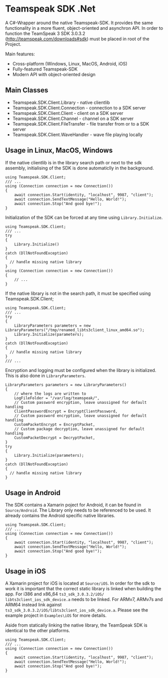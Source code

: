 Teamspeak SDK .Net
==================

A C#-Wrapper around the native Teamspeak-SDK. It provides the same functionality
in a more fluent, object-oriented and asynchron API. In order to function the
TeamSpeak 3 SDK 3.0.3.2 (http://teamspeak.com/downloads#sdk) must be placed in
root of the Project.

Main features:

* Cross-platform (Windows, Linux, MacOS, Android, iOS)
* Fully-featured Teamspeak-SDK
* Modern API with object-oriented design 

Main Classes
------------

* Teamspeak.SDK.Client.Library - native clientlib
* Teamspeak.SDK.Client.Connection - connection to a SDK server
* Teamspeak.SDK.Client.Client - client on a SDK server 
* Teamspeak.SDK.Client.Channel - channel on a SDK server
* Teamspeak.SDK.Client.FileTransfer - file transfer from or to a SDK server
* Teamspeak.SDK.Client.WaveHandler - wave file playing locally

Usage in Linux, MacOS, Windows
------------------------------

If the native clientlib is in the library search path or next to the sdk 
assembly, initialising of the SDK is done automaticlly in the background.
```
using Teamspeak.SDK.Client;
/// ...
using (Connection connection = new Connection())
{
	await connection.Start(identity, "localhost", 9987, "client");
	await connection.SendTextMessage("Hello, World!");
	await connection.Stop("And good bye!");
}
```

Initialization of the SDK can be forced at any time using `Library.Initialize`.
```
using Teamspeak.SDK.Client;
/// ...
try
{
	Library.Initialize()
}
catch (DllNotFoundException)
{
  // handle missing native library
}
using (Connection connection = new Connection())
{
	// ...
}
``` 

If the native library is not in the search path, it must be specified 
using Teamspeak.SDK.Client;
```
using Teamspeak.SDK.Client;
/// ...
try
{
	LibraryParameters parameters = new LibraryParameters("/tmp/renamed_libts3client_linux_amd64.so");
	Library.Initialize(parameters);
}
catch (DllNotFoundException)
{
  // handle missing native library
}
/// ...
```

Encryption and logging must be configured when the library is initialized.
This is also done in `LibraryParameters`.
```
LibraryParameters parameters = new LibraryParameters()
{
	// where the logs are written to
	LogFileFolder = "/var/log/teamspeak/",
	// Custom password encryption, leave unassigned for default handling
	ClientPasswordEncrypt = EncryptClientPassword,
	// Custom password encryption, leave unassigned for default handling
	CustomPacketEncrypt = EncryptPacket,
	// Custom package decryption, leave unassigned for default handling
	CustomPacketDecrypt = DecryptPacket,
}
try
{
	Library.Initialize(parameters);
}
catch (DllNotFoundException)
{
  // handle missing native library
}
```

Usage in Android
----------------

The SDK contains a Xamarin poject for Android, it can be found 
in `Source/Android`. The Library only needs to be referenced to be used.
It already contains the Android specific native libraries.

```
using Teamspeak.SDK.Client;
/// ...
using (Connection connection = new Connection())
{
	await connection.Start(identity, "localhost", 9987, "client");
	await connection.SendTextMessage("Hello, World!");
	await connection.Stop("And good bye!");
}
```

Usage in iOS
------------

A Xamarin project for iOS is located at `Source/iOS`. In order for the sdk to
work it is important that the correct static library is linked when building the
app. For i386 and x86_64 `ts3_sdk_3.0.3.2/iOS/
libts3client_ios_sdk_device.a` needs to be linked. For ARMv7, ARMv7s and ARM64
instead link against `ts3_sdk_3.0.3.2/iOS/libts3client_ios_sdk_device.a`.
Please see the example project in `Examples\iOS` for more details.

Aside from statically linking the native library, the TeamSpeak SDK is identical
to the other platforms.

```
using Teamspeak.SDK.Client;
/// ...
using (Connection connection = new Connection())
{
	await connection.Start(identity, "localhost", 9987, "client");
	await connection.SendTextMessage("Hello, World!");
	await connection.Stop("And good bye!");
}
```

